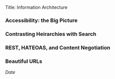 Title: Information Architecture

### Accessibility: the Big Picture

### Contrasting Heirarchies with Search

### REST, HATEOAS, and Content Negotiation

### Beautiful URLs

$Date$
